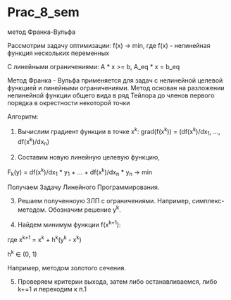 # Prac_8_sem
метод Франка-Вульфа

Рассмотрим задачу оптимизации:
f(x)  -> min,
где f(x) - нелинейная функция нескольких переменных

С линейными ограничениями:
A * x >= b,
A\_eq * x = b\_eq


Метод Франка - Вульфа применяется для задач с нелинейной целевой функцией и линейными ограничениями. Метод основан на разложении нелинейной функции общего вида в ряд Тейлора до членов первого порядка в окрестности некоторой точки

Алгоритм:

1) Вычислим градиент функции в точке x<sup>k</sup>:
grad(f(x<sup>k</sup>)) = (df(x<sup>k</sup>)/dx<sub>1</sub>, ..., df(x<sup>k</sup>)/dx<sub>n</sub>)

2) Составим новую линейную целевую функцию,

F<sub>k</sub>(y) = df(x<sup>k</sup>)/dx<sub>1</sub> * y<sub>1</sub> + ... + df(x<sup>k</sup>)/dx<sub>n</sub> * y<sub>n</sub> -> min

Получаем Задачу Линейного Программирования.

3) Решаем полученноую ЗЛП с ограничениями. Например, симплекс-методом. Обозначим решение y<sup>k</sup>.

4) Найдем минимум функции f(x<sup>k+1</sup>):

где x<sup>k+1</sup> = x<sup>k</sup> + h<sup>k</sup>(y<sup>k</sup> - x<sup>k</sup>)

 h<sup>k</sup> ∈ (0, 1)

Например, методом золотого сечения.

5) Проверяем критерии выхода, затем либо останавливаемся, либо k+=1 и переходим к п.1
